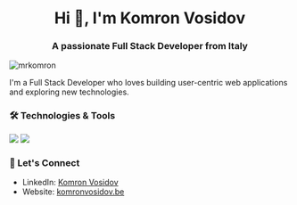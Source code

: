<h1 align="center">Hi 👋, I'm Komron Vosidov</h1>
<h3 align="center">A passionate Full Stack Developer from Italy</h3>

<p align="left"> <img src="https://komarev.com/ghpvc/?username=mrkomron&label=Profile%20views&color=0e75b6&style=flat" alt="mrkomron" /> </p>

I'm a Full Stack Developer who loves building user-centric web applications and exploring new technologies. 

### 🛠 Technologies & Tools
![](https://img.shields.io/badge/Code-JavaScript-informational?style=flat&logo=javascript&logoColor=white&color=2bbc8a)
![](https://img.shields.io/badge/Tool-Docker-informational?style=flat&logo=docker&logoColor=white&color=2bbc8a)


### 💬 Let's Connect
- LinkedIn: [Komron Vosidov](https://www.linkedin.com/in/komron-vosidov/)
- Website: [komronvosidov.be](https://komronvosidov.be/)




